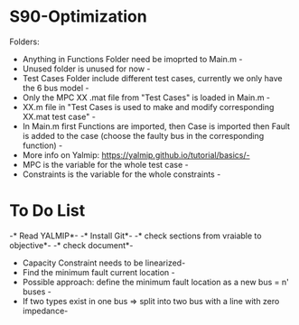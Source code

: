 # S90-Optimization
 
Folders: 

- Anything in Functions Folder need be imoprted to Main.m - 
- Unused folder is unused for now -
- Test Cases Folder include different test cases, currently we only have the 6 bus model -
- Only the MPC XX .mat file from "Test Cases" is loaded in Main.m -
- XX.m file in "Test Cases is used to make and modify corresponding XX.mat test case" -
- In Main.m first Functions are imported, then Case is imported then Fault is added to the case (choose the faulty bus in the corresponding function) -
- More info on Yalmip: https://yalmip.github.io/tutorial/basics/-
- MPC is the variable for the whole test case -
- Constraints is the variable for the whole constraints -

# To Do List

-* Read YALMIP*-
-* Install Git*-
-* check sections from vraiable to objective*-
-* check document*-
- Capacity Constraint needs to be linearized-
- Find the minimum fault current location -
- Possible approach: define the minimum fault location as a new bus = n' buses -
- If two types exist in one bus => split into two bus with a line with zero impedance-


